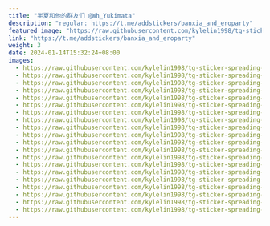 ```yaml
---
title: "半夏和他的群友们 @Wh_Yukimata"
description: "regular: https://t.me/addstickers/banxia_and_eroparty"
featured_image: "https://raw.githubusercontent.com/kylelin1998/tg-sticker-spreading-worldwide-images/main/img/55e134ba-d1b4-42be-ae6d-b597115c200c.jpg"
link: "https://t.me/addstickers/banxia_and_eroparty"
weight: 3
date: 2024-01-14T15:32:24+08:00
images:
  - https://raw.githubusercontent.com/kylelin1998/tg-sticker-spreading-worldwide-images/main/img/55e134ba-d1b4-42be-ae6d-b597115c200c.jpg
  - https://raw.githubusercontent.com/kylelin1998/tg-sticker-spreading-worldwide-images/main/img/7e75a1cb-f5cb-42c8-a60f-a725bca31170.jpg
  - https://raw.githubusercontent.com/kylelin1998/tg-sticker-spreading-worldwide-images/main/img/f3525113-17f7-472b-b172-439c41d86ea5.jpg
  - https://raw.githubusercontent.com/kylelin1998/tg-sticker-spreading-worldwide-images/main/img/9e04a11f-473d-45da-a242-9e29537fe7f7.jpg
  - https://raw.githubusercontent.com/kylelin1998/tg-sticker-spreading-worldwide-images/main/img/43feb40b-0d59-4ffc-860f-53fa8adb5b8b.jpg
  - https://raw.githubusercontent.com/kylelin1998/tg-sticker-spreading-worldwide-images/main/img/761c9bf5-7bd5-4af4-97d0-9bd00060d0a1.jpg
  - https://raw.githubusercontent.com/kylelin1998/tg-sticker-spreading-worldwide-images/main/img/a4649a0a-f967-4088-be6f-72885cbbac39.jpg
  - https://raw.githubusercontent.com/kylelin1998/tg-sticker-spreading-worldwide-images/main/img/61fa6ae1-7d62-4587-9cb0-39ef6c0554d7.jpg
  - https://raw.githubusercontent.com/kylelin1998/tg-sticker-spreading-worldwide-images/main/img/7c1c2360-4364-4508-8bd5-51938bc264ca.jpg
  - https://raw.githubusercontent.com/kylelin1998/tg-sticker-spreading-worldwide-images/main/img/c2e01c4e-e38d-43b6-8ff9-d4f9a2d480c7.jpg
  - https://raw.githubusercontent.com/kylelin1998/tg-sticker-spreading-worldwide-images/main/img/5623d638-449f-4528-b1b3-4e54c5850dc7.jpg
  - https://raw.githubusercontent.com/kylelin1998/tg-sticker-spreading-worldwide-images/main/img/616a6bc2-4fd4-4a5b-8652-de01442b92d7.jpg
  - https://raw.githubusercontent.com/kylelin1998/tg-sticker-spreading-worldwide-images/main/img/d8c6ec57-f2c5-4026-9ae9-85c481227400.jpg
  - https://raw.githubusercontent.com/kylelin1998/tg-sticker-spreading-worldwide-images/main/img/4e37d488-4801-4a92-a139-220dcbbdd6cb.jpg
  - https://raw.githubusercontent.com/kylelin1998/tg-sticker-spreading-worldwide-images/main/img/b1f001a7-5658-44d9-92bf-26e76272dd39.jpg
  - https://raw.githubusercontent.com/kylelin1998/tg-sticker-spreading-worldwide-images/main/img/3fbe0c9f-e983-43f1-8b89-1df86d18cac4.jpg
  - https://raw.githubusercontent.com/kylelin1998/tg-sticker-spreading-worldwide-images/main/img/bc85cf44-60c4-4340-af80-b5c3cee96e7d.jpg
  - https://raw.githubusercontent.com/kylelin1998/tg-sticker-spreading-worldwide-images/main/img/2cc5f2fd-cecd-47a1-91a1-7fde0632c7d3.jpg
  - https://raw.githubusercontent.com/kylelin1998/tg-sticker-spreading-worldwide-images/main/img/e84245d5-6197-4efb-a436-0ed6a1c60b01.jpg
  - https://raw.githubusercontent.com/kylelin1998/tg-sticker-spreading-worldwide-images/main/img/b5164199-203d-4ec3-968d-5c10c25ab696.jpg
---
```

